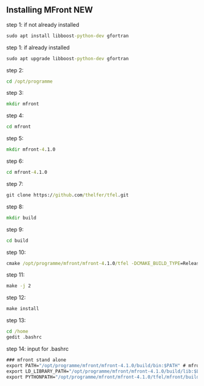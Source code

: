 ## Installing MFront NEW
step 1: if not already installed 
```bat
sudo apt install libboost-python-dev gfortran
```
step 1: if already installed 
```bat
sudo apt upgrade libboost-python-dev gfortran
```

step 2: 

```bat
cd /opt/programme
```
step 3: 

```bat
mkdir mfront
```
step 4: 

```bat
cd mfront
```

step 5: 

```bat
mkdir mfront-4.1.0
```
step 6: 

```bat
cd mfront-4.1.0
```

step 7: 

```bat
git clone https://github.com/thelfer/tfel.git
```

step 8: 
```bat
mkdir build
```

step 9: 
```bat
cd build
```

step 10: 

```bat
cmake /opt/programme/mfront/mfront-4.1.0/tfel -DCMAKE_BUILD_TYPE=Release -Denable-fortran=ON -Denable-python-bindings=ON -DCMAKE_INSTALL_PREFIX=/opt/programme/mfront/mfront-4.1.0/build
```
step 11: 

```bat
make -j 2
```

step 12: 

```bat
make install
```
step 13: 
```bat
cd /home
gedit .bashrc
```

step 14: input for .bashrc
```bat
### mfront stand alone 
export PATH="/opt/programme/mfront/mfront-4.1.0/build/bin:$PATH" # mfront bin
export LD_LIBRARY_PATH="/opt/programme/mfront/mfront-4.1.0/build/lib:$LD_LIBRARY_PATH" # mfront lib
export PYTHONPATH="/opt/programme/mfront/mfront-4.1.0/tfel/mfront/build/lib/python3.8/site-packages:$PATH" # mfront python bindings
```

